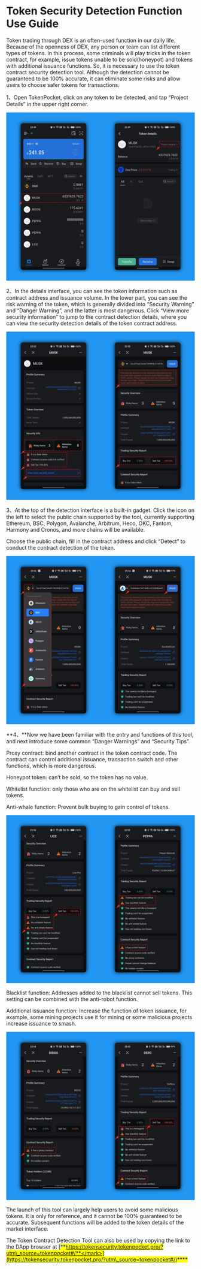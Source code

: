 # Token Security Detection Function Use Guide

Token trading through DEX is an often-used function in our daily life. Because of the openness of DEX, any person or team can list different types of tokens. In this process, some criminals will play tricks in the token contract, for example, issue tokens unable to be sold(honeypot) and tokens with additional issuance functions. So, it is necessary to use the token contract security detection tool. Although the detection cannot be guaranteed to be 100% accurate, it can eliminate some risks and allow users to choose safer tokens for transactions.

1、Open TokenPocket, click on any token to be detected, and tap “Project Details” in the upper right corner.

![](<../../.gitbook/assets/1 拷贝 (1) (2).png>)

2、In the details interface, you can see the token information such as contract address and issuance volume. In the lower part, you can see the risk warning of the token, which is generally divided into “Security Warning” and “Danger Warning”, and the latter is most dangerous. Click “View more security information” to jump to the contract detection details, where you can view the security detection details of the token contract address.

![](<../../.gitbook/assets/3 拷贝 (2) (1).png>)

3、At the top of the detection interface is a built-in gadget. Click the icon on the left to select the public chain supported by the tool, currently supporting Ethereum, BSC, Polygon, Avalanche, Arbitrum, Heco, OKC, Fantom, Harmony and Cronos, and more chains will be available.

Choose the public chain, fill in the contract address and click “Detect” to conduct the contract detection of the token.

![](<../../.gitbook/assets/5 拷贝 (2).png>)

**4、**Now we have been familiar with the entry and functions of this tool, and next introduce some common “Danger Warnings” and “Security Tips”.

Proxy contract: bind another contract in the token contract code. The contract can control additional issuance, transaction switch and other functions, which is more dangerous.

Honeypot token: can’t be sold, so the token has no value.

Whitelist function: only those who are on the whitelist can buy and sell tokens.

Anti-whale function: Prevent bulk buying to gain control of tokens.

![](<../../.gitbook/assets/7 拷贝.png>)

Blacklist function: Addresses added to the blacklist cannot sell tokens. This setting can be combined with the anti-robot function.

Additional issuance function: Increase the function of token issuance, for example, some mining projects use it for mining or some malicious projects increase issuance to smash.

![](<../../.gitbook/assets/6 拷贝 (1).png>)

The launch of this tool can largely help users to avoid some malicious tokens. It is only for reference, and it cannot be 100% guaranteed to be accurate. Subsequent functions will be added to the token details of the market interface.

The Token Contract Detection Tool can also be used by copying the link to the DApp browser at [<mark style="color:blue;">**https://tokensecurity.tokenpocket.pro/?utm\_source=tokenpocket#/**</mark>](https://tokensecurity.tokenpocket.pro/?utm\_source=tokenpocket#/)<mark style="color:blue;">****</mark>

